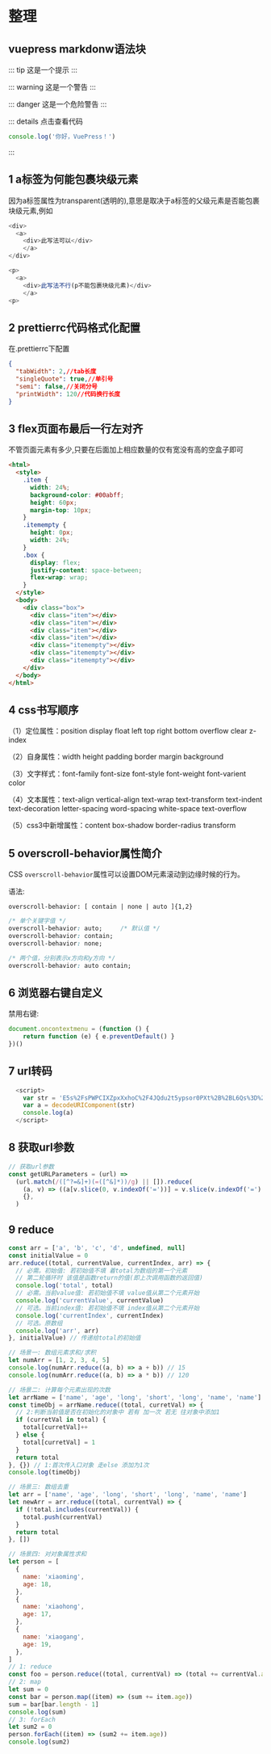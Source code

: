 # 整理

## vuepress markdonw语法块

::: tip
这是一个提示
:::

::: warning
这是一个警告
:::

::: danger
这是一个危险警告
:::

::: details 点击查看代码

```js
console.log('你好，VuePress！')
```

:::

## 1 a标签为何能包裹块级元素

因为a标签属性为transparent(透明的),意思是取决于a标签的父级元素是否能包裹块级元素,例如

```js
<div>
  <a>
  	<div>此写法可以</div>
	</a>
</div>
```

```js
<p>
  <a>
  	<div>此写法不行(p不能包裹块级元素)</div>
	</a>
<p>
```

## 2 prettierrc代码格式化配置

在.prettierrc下配置

```json
{
  "tabWidth": 2,//tab长度
  "singleQuote": true,//单引号
  "semi": false,//关闭分号
  "printWidth": 120//代码换行长度
}
```



## 3 flex页面布最后一行左对齐

不管页面元素有多少,只要在后面加上相应数量的仅有宽没有高的空盒子即可

```html
<html>
  <style>
    .item {
      width: 24%;
      background-color: #00abff;
      height: 60px;
      margin-top: 10px;
    }
    .itemempty {
      height: 0px;
      width: 24%;
    }
    .box {
      display: flex;
      justify-content: space-between;
      flex-wrap: wrap;
    }
  </style>
  <body>
    <div class="box">
      <div class="item"></div>
      <div class="item"></div>
      <div class="item"></div>
      <div class="item"></div>
      <div class="itemempty"></div>
      <div class="itemempty"></div>
      <div class="itemempty"></div>
    </div>
  </body>
</html>
```



## 4 css书写顺序

（1）定位属性：position  display  float  left  top  right  bottom   overflow  clear   z-index

（2）自身属性：width  height  padding  border  margin   background

（3）文字样式：font-family   font-size   font-style   font-weight   font-varient   color   

（4）文本属性：text-align   vertical-align   text-wrap   text-transform   text-indent    text-decoration   letter-spacing    word-spacing    white-space   text-overflow

（5）css3中新增属性：content   box-shadow   border-radius  transform



## 5 overscroll-behavior属性简介



CSS `overscroll-behavior`属性可以设置DOM元素滚动到边缘时候的行为。

语法:

```
overscroll-behavior: [ contain | none | auto ]{1,2}
```

```css
/* 单个关键字值 */
overscroll-behavior: auto;     /* 默认值 */
overscroll-behavior: contain;
overscroll-behavior: none;

/* 两个值，分别表示x方向和y方向 */
overscroll-behavior: auto contain;
```



## 6 浏览器右键自定义

禁用右键:

```js
document.oncontextmenu = (function () {
	return function (e) { e.preventDefault() }
})()
```



## 7 url转码

```js
  <script>
    var str = 'E5s%2FsPWPCIXZpxXxhoC%2F4JQdu2t5ypsor0PXt%2B%2BL6Qs%3D%23JRZQAGzmp1vbBeGTYR%2FRHx0C4Mh9NULEKVOrskJp%2Bk%2B%2BiXfuf3OSYfV84Y5P%2F88yKiXZUwPAa4aYtjvjbdLQ8fa7lFpj9M8d0axmgEUZgOtAPBD1Vmt9cMD5y2bvaps4%23%23ilO%2F1HF0mYI%3D'
    var a = decodeURIComponent(str)
    console.log(a)
  </script>
```

## 8 获取url参数

```js
// 获取url参数
const getURLParameters = (url) =>
  (url.match(/([^?=&]+)(=([^&]*))/g) || []).reduce(
    (a, v) => ((a[v.slice(0, v.indexOf('='))] = v.slice(v.indexOf('=') + 1)), a),
    {},
  )
```

## 9 reduce

```js
const arr = ['a', 'b', 'c', 'd', undefined, null]
const initialValue = 0
arr.reduce((total, currentValue, currentIndex, arr) => {
  // 必需。初始值: 若初始值不填 着total为数组的第一个元素
  // 第二轮循环时 该值是函数return的值(即上次调用函数的返回值)
  console.log('total', total)
  // 必需。当前value值: 若初始值不填 value值从第二个元素开始
  console.log('currentValue', currentValue)
  // 可选。当前index值: 若初始值不填 index值从第二个元素开始
  console.log('currentIndex', currentIndex)
  // 可选。原数组
  console.log('arr', arr)
}, initialValue) // 传递给total的初始值

// 场景一: 数组元素求和/求积
let numArr = [1, 2, 3, 4, 5]
console.log(numArr.reduce((a, b) => a + b)) // 15
console.log(numArr.reduce((a, b) => a * b)) // 120

// 场景二: 计算每个元素出现的次数
let arrName = ['name', 'age', 'long', 'short', 'long', 'name', 'name']
const timeObj = arrName.reduce((total, curretVal) => {
  // 2:判断当前值是否在初始化的对象中 若有 加一次 若无 往对象中添加1
  if (curretVal in total) {
    total[curretVal]++
  } else {
    total[curretVal] = 1
  }
  return total
}, {}) // 1:首次传入口对象 走else 添加为1次
console.log(timeObj)

// 场景三: 数组去重
let arr = ['name', 'age', 'long', 'short', 'long', 'name', 'name']
let newArr = arr.reduce((total, currentVal) => {
  if (!total.includes(currentVal)) {
    total.push(currentVal)
  }
  return total
}, [])

// 场景四: 对对象属性求和
let person = [
  {
    name: 'xiaoming',
    age: 18,
  },
  {
    name: 'xiaohong',
    age: 17,
  },
  {
    name: 'xiaogang',
    age: 19,
  },
]
// 1: reduce
const foo = person.reduce((total, currentVal) => (total += currentVal.age), 0)
// 2: map
let sum = 0
const bar = person.map((item) => (sum += item.age))
sum = bar[bar.length - 1]
console.log(sum)
// 3: forEach
let sum2 = 0
person.forEach((item) => (sum2 += item.age))
console.log(sum2)
```
